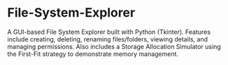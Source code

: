 # File-System-Explorer
A GUI-based File System Explorer built with Python (Tkinter). Features include creating, deleting, renaming files/folders, viewing details, and managing permissions. Also includes a Storage Allocation Simulator using the First-Fit strategy to demonstrate memory management.
